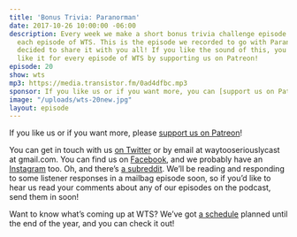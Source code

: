 ```yaml
---
title: 'Bonus Trivia: Paranorman'
date: 2017-10-26 10:00:00 -06:00
description: Every week we make a short bonus trivia challenge episode inspired by
  each episode of WTS. This is the episode we recorded to go with Paranorman, we’ve
  decided to share it with you all! If you like the sound of this, you can one just
  like it for every episode of WTS by supporting us on Patreon!
episode: 20
show: wts
mp3: https://media.transistor.fm/0ad4dfbc.mp3
sponsor: If you like us or if you want more, you can [support us on Patreon](https://www.patreon.com/clockworkscast)!
image: "/uploads/wts-20new.jpg"
layout: episode
---
```


If you like us or if you want more, please [support us on Patreon](https://www.patreon.com/clockworkscast)!

You can get in touch with us [on Twitter](http://www.twitter.com/wtscast) or by email at waytooseriouslycast at gmail.com. You can find us on [Facebook](https://www.facebook.com/wtscast), and we probably have an [Instagram](https://www.instagram.com/waytooseriously/) too. Oh, and there’s [a subreddit](https://www.reddit.com/r/Goodstuff_fm/). We’ll be reading and responding to some listener responses in a mailbag episode soon, so if you’d like to hear us read your comments about any of our episodes on the podcast, send them in soon!

Want to know what’s coming up at WTS? We’ve got [a schedule](https://docs.google.com/document/d/1f6fvTgbzQOCUD_potL6mWClmSC3D2cOBgKz36OwSC68) planned until the end of the year, and you can check it out!
